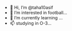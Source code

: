 - 👋 Hi, I’m @taha10asif
- 👀 I’m interested in football...
- 🌱 I’m currently learning ...
-  📫 studying in O-3...
 <!---
taha10asif/taha10asif is a ✨ special ✨ repository because its `README.md` (this file) appears on your GitHub profile.
You can click the Preview link to take a look at your changes.
--->
